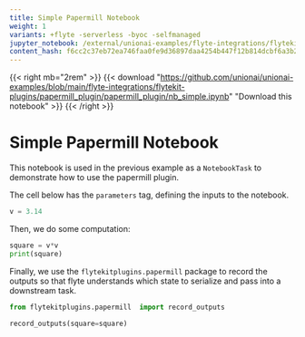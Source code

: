 ```yaml
---
title: Simple Papermill Notebook
weight: 1
variants: +flyte -serverless -byoc -selfmanaged
jupyter_notebook: /external/unionai-examples/flyte-integrations/flytekit-plugins/papermill_plugin/papermill_plugin/nb_simple.ipynb
content_hash: f6cc2c37eb72ea746faa0fe9d36897daa4254b447f12b814dcbf6a3b2a375907 # hash managed by Makefile.jupyter (do not edit)
---
```


<!--

   This file was generated by Makefile.jupyter. Do not edit this file directly.

   The only parts of this file that should be edited are the front matter and the
   comment at the top of the file.

-->

{{< right mb="2rem" >}}
{{< download "https://github.com/unionai/unionai-examples/blob/main/flyte-integrations/flytekit-plugins/papermill_plugin/papermill_plugin/nb_simple.ipynb" "Download this notebook" >}}
{{< /right >}}

# Simple Papermill Notebook

This notebook is used in the previous example as a `NotebookTask` to demonstrate
how to use the papermill plugin.

The cell below has the `parameters` tag, defining the inputs to the notebook.


```python
v = 3.14
```

Then, we do some computation:


```python
square = v*v
print(square)
```

Finally, we use the `flytekitplugins.papermill` package to record the outputs
so that flyte understands which state to serialize and pass into a downstream
task.


```python
from flytekitplugins.papermill  import record_outputs

record_outputs(square=square)
```


